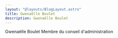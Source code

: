 ```yaml
---
layout: "@layouts/BlogLayout.astro"
title: Gwenaëlle Boulet
description: Gwenaëlle Boulet
---
```


Gwenaëlle Boulet
Membre du conseil d'administration

